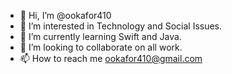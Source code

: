 - 👋 Hi, I’m @ookafor410
- 👀 I’m interested in Technology and Social Issues.
- 🌱 I’m currently learning Swift and Java.
- 💞️ I’m looking to collaborate on all work.
- 📫 How to reach me ookafor410@gmail.com

<!---
ookafor410/ookafor410 is a ✨ special ✨ repository because its `README.md` (this file) appears on your GitHub profile.
You can click the Preview link to take a look at your changes.
--->
